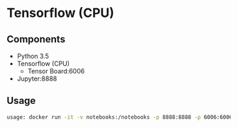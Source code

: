 # Tensorflow (CPU)

## Components

* Python 3.5
* Tensorflow (CPU)
    * Tensor Board:6006
* Jupyter:8888

## Usage

```bash
usage: docker run -it -v notebooks:/notebooks -p 8888:8888 -p 6006:6006 baikangwang/tensorflow_cpu
```

